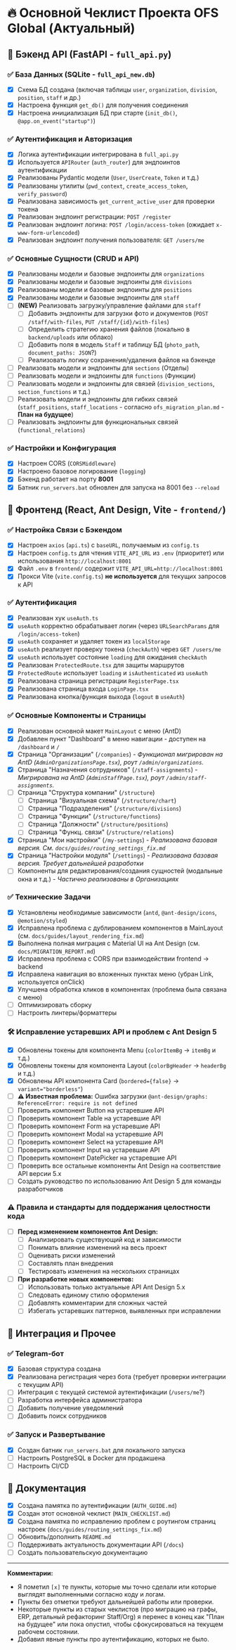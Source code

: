 # 🔥 Основной Чеклист Проекта OFS Global (Актуальный)

## 🚀 Бэкенд API (FastAPI - `full_api.py`)

### ✅ База Данных (SQLite - `full_api_new.db`)
- [x] Схема БД создана (включая таблицы `user`, `organization`, `division`, `position`, `staff` и др.)
- [x] Настроена функция `get_db()` для получения соединения
- [x] Настроена инициализация БД при старте (`init_db()`, `@app.on_event("startup")`)

### ✅ Аутентификация и Авторизация
- [x] Логика аутентификации интегрирована в `full_api.py`
- [x] Используется `APIRouter` (`auth_router`) для эндпоинтов аутентификации
- [x] Реализованы Pydantic модели (`User`, `UserCreate`, `Token` и т.д.)
- [x] Реализованы утилиты (`pwd_context`, `create_access_token`, `verify_password`)
- [x] Реализована зависимость `get_current_active_user` для проверки токена
- [x] Реализован эндпоинт регистрации: `POST /register`
- [x] Реализован эндпоинт логина: `POST /login/access-token` (ожидает `x-www-form-urlencoded`)
- [x] Реализован эндпоинт получения пользователя: `GET /users/me`

### ✅ Основные Сущности (CRUD и API)
- [x] Реализованы модели и базовые эндпоинты для `organizations`
- [x] Реализованы модели и базовые эндпоинты для `divisions`
- [x] Реализованы модели и базовые эндпоинты для `positions`
- [x] Реализованы модели и базовые эндпоинты для `staff`
- [ ] **(NEW)** Реализовать загрузку/управление файлами для `staff`
  - [ ] Добавить эндпоинты для загрузки фото и документов (`POST /staff/with-files`, `PUT /staff/{id}/with-files`)
  - [ ] Определить стратегию хранения файлов (локально в `backend/uploads` или облако)
  - [ ] Добавить поля в модель `Staff` и таблицу БД (`photo_path`, `document_paths: JSON`?)
  - [ ] Реализовать логику сохранения/удаления файлов на бэкенде
- [ ] Реализовать модели и эндпоинты для `sections` (Отделы)
- [ ] Реализовать модели и эндпоинты для `functions` (Функции)
- [ ] Реализовать модели и эндпоинты для связей (`division_sections`, `section_functions` и т.д.)
- [ ] Реализовать модели и эндпоинты для гибких связей (`staff_positions`, `staff_locations` - согласно `ofs_migration_plan.md` - **План на будущее**)
- [ ] Реализовать эндпоинты для функциональных связей (`functional_relations`)

### ✅ Настройки и Конфигурация
- [x] Настроен CORS (`CORSMiddleware`)
- [x] Настроено базовое логирование (`logging`)
- [x] Бэкенд работает на порту **8001**
- [x] Батник `run_servers.bat` обновлен для запуска на 8001 без `--reload`

## 🎨 Фронтенд (React, Ant Design, Vite - `frontend/`)

### ✅ Настройка Связи с Бэкендом
- [x] Настроен `axios` (`api.ts`) с `baseURL`, получаемым из `config.ts`
- [x] Настроен `config.ts` для чтения `VITE_API_URL` из `.env` (приоритет) или использования `http://localhost:8001`
- [x] Файл `.env` в `frontend/` содержит `VITE_API_URL=http://localhost:8001`
- [x] Прокси Vite (`vite.config.ts`) **не используется** для текущих запросов к API

### ✅ Аутентификация
- [x] Реализован хук `useAuth.ts`
- [x] `useAuth` корректно обрабатывает логин (через `URLSearchParams` для `/login/access-token`)
- [x] `useAuth` сохраняет и удаляет токен из `localStorage`
- [x] `useAuth` реализует проверку токена (`checkAuth`) через `GET /users/me`
- [x] `useAuth` использует состояние `loading` для ожидания `checkAuth`
- [x] Реализован `ProtectedRoute.tsx` для защиты маршрутов
- [x] `ProtectedRoute` использует `loading` и `isAuthenticated` из `useAuth`
- [x] Реализована страница регистрации `RegisterPage.tsx`
- [x] Реализована страница входа `LoginPage.tsx`
- [x] Реализована кнопка/функция выхода (`logout` в `useAuth`)

### ✅ Основные Компоненты и Страницы
- [x] Реализован основной макет `MainLayout` с меню (AntD)
- [x] Добавлен пункт "Dashboard" в меню навигации - доступен на `/dashboard` и `/`
- [x] Страница "Организации" (`/companies`) - *Функционал мигрирован на AntD (`AdminOrganizationsPage.tsx`), роут `/admin/organizations`.*
- [x] Страница "Назначения сотрудников" (`/staff-assignments`) - *Мигрирована на AntD (`AdminStaffPage.tsx`), роут `/admin/staff-assignments`.*
- [ ] Страница "Структура компании" (`/structure`)
  - [ ] Страница "Визуальная схема" (`/structure/chart`)
  - [ ] Страница "Подразделения" (`/structure/divisions`)
  - [ ] Страница "Функции" (`/structure/functions`)
  - [ ] Страница "Должности" (`/structure/positions`)
  - [ ] Страница "Функц. связи" (`/structure/relations`)
- [x] Страница "Мои настройки" (`/my-settings`) - *Реализована базовая версия. См. `docs/guides/routing_settings_fix.md`*
- [x] Страница "Настройки модуля" (`/settings`) - *Реализована базовая версия. Требует дальнейшей разработки*
- [ ] Компоненты для редактирования/создания сущностей (модальные окна и т.д.) - *Частично реализованы в Организациях*

### ✅ Технические Задачи
- [x] Установлены необходимые зависимости (`antd`, `@ant-design/icons`, `@emotion/styled`)
- [x] Исправлена проблема с дублированием компонентов в MainLayout (см. `docs/guides/layout_rendering_fix.md`)
- [x] Выполнена полная миграция с Material UI на Ant Design (см. `docs/MIGRATION_REPORT.md`)
- [x] Исправлена проблема с CORS при взаимодействии frontend -> backend
- [x] Исправлена навигация во вложенных пунктах меню (убран Link, используется onClick)
- [x] Улучшена обработка кликов в компонентах (проблема была связана с меню)
- [ ] Оптимизировать сборку
- [ ] Настроить линтеры/форматтеры

### 🛠️ Исправление устаревших API и проблем с Ant Design 5
- [x] Обновлены токены для компонента Menu (`colorItemBg` → `itemBg` и т.д.)
- [x] Обновлены токены для компонента Layout (`colorBgHeader` → `headerBg` и т.д.)
- [x] Обновлены API компонента Card (`bordered={false}` → `variant="borderless"`)
- [ ] **⚠️ Известная проблема:** Ошибка загрузки `@ant-design/graphs: ReferenceError: require is not defined`
- [ ] Проверить компонент Button на устаревшие API
- [ ] Проверить компонент Table на устаревшие API
- [ ] Проверить компонент Form на устаревшие API
- [ ] Проверить компонент Modal на устаревшие API
- [ ] Проверить компонент Select на устаревшие API
- [ ] Проверить компонент Input на устаревшие API
- [ ] Проверить компонент DatePicker на устаревшие API
- [ ] Проверить все остальные компоненты Ant Design на соответствие API версии 5.x
- [ ] Создать руководство по использованию Ant Design 5 для команды разработчиков

### ⚠️ Правила и стандарты для поддержания целостности кода
- [ ] **Перед изменением компонентов Ant Design:**
  - [ ] Анализировать существующий код и зависимости
  - [ ] Понимать влияние изменений на весь проект
  - [ ] Оценивать риски изменений
  - [ ] Составлять план внедрения
  - [ ] Тестировать изменения на нескольких страницах
- [ ] **При разработке новых компонентов:**
  - [ ] Использовать только актуальные API Ant Design 5.x
  - [ ] Следовать единому стилю оформления
  - [ ] Добавлять комментарии для сложных частей
  - [ ] Избегать устаревших паттернов, выявленных при исправлении

## 🧩 Интеграция и Прочее

### ✅ Telegram-бот
- [x] Базовая структура создана
- [x] Реализована регистрация через бота (требует проверки интеграции с текущим API)
- [ ] Интеграция с текущей системой аутентификации (`/users/me`?)
- [ ] Разработка интерфейса администратора
- [ ] Добавить получение уведомлений
- [ ] Добавить поиск сотрудников

### ✅ Запуск и Развертывание
- [x] Создан батник `run_servers.bat` для локального запуска
- [ ] Настроить PostgreSQL в Docker для продакшена
- [ ] Настроить CI/CD

## 📝 Документация
- [x] Создана памятка по аутентификации (`AUTH_GUIDE.md`)
- [x] Создан этот основной чеклист (`MAIN_CHECKLIST.md`)
- [x] Создана памятка по исправлению проблем с роутингом страниц настроек (`docs/guides/routing_settings_fix.md`)
- [ ] Обновить/дополнить `README.md`
- [ ] Поддерживать актуальность документации API (`/docs`)
- [ ] Создать пользовательскую документацию

---

**Комментарии:**

*   Я пометил `[x]` те пункты, которые мы точно сделали или которые выглядят выполненными согласно коду и логам.
*   Пункты без отметки требуют дальнейшей работы или проверки.
*   Некоторые пункты из старых чеклистов (про миграцию на графы, ERP, детальный рефакторинг Staff/Org) я перенес в конец как "План на будущее" или пока опустил, чтобы сфокусироваться на текущем рабочем состоянии.
*   Добавил явные пункты про аутентификацию, которых не было.
